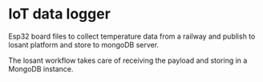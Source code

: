 # IoT data logger

Esp32 board files to collect temperature data from a railway and publish to losant platform and store to mongoDB server.

The losant workflow takes care of receiving the payload and storing in a MongoDB instance.